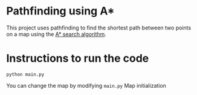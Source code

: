 # Pathfinding using A*

This project uses pathfinding to find the shortest path between two points on a map using the [A* search algorithm](https://en.wikipedia.org/wiki/A*_search_algorithm).

# Instructions to run the code

```
python main.py
```
You can change the map by modifying ```main.py``` Map initialization
